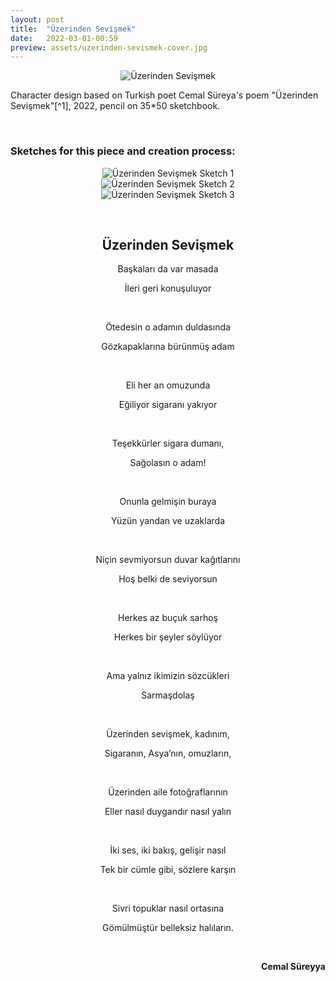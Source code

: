 ```yaml
---
layout: post
title:  "Üzerinden Sevişmek"
date:   2022-03-01-00:59
preview: assets/uzerinden-sevismek-cover.jpg
---
```


<div style="text-align: center"><img src="{{site.baseurl}}/assets/üzerinden-sevişmek.jpeg" alt="Üzerinden Sevişmek" class="center"/></div>

Character design based on Turkish poet Cemal Süreya's poem "Üzerinden Sevişmek"[^1], 2022, pencil on 35*50 sketchbook.

&nbsp;

### Sketches for this piece and creation process: ###

<div style="text-align: center"><img src="{{site.baseurl}}/assets/uzsev-4.jpeg" alt="Üzerinden Sevişmek Sketch 1" class="center"/></div>

<div style="text-align: center"><img src="{{site.baseurl}}/assets/uzsev-1.jpeg" alt="Üzerinden Sevişmek Sketch 2" class="center"/></div>

<div style="text-align: center"><img src="{{site.baseurl}}/assets/uzsev-2.jpeg" alt="Üzerinden Sevişmek Sketch 3" class="center"/></div>

&nbsp;
<center>
<h2>Üzerinden Sevişmek</h2>

Başkaları da var masada

İleri geri konuşuluyor

&nbsp;

Ötedesin o adamın duldasında

Gözkapaklarına bürünmüş adam

&nbsp;

Eli her an omuzunda

Eğiliyor sigaranı yakıyor

&nbsp;

Teşekkürler sigara dumanı,

Sağolasın o adam!

&nbsp;

Onunla gelmişin buraya

Yüzün yandan ve uzaklarda

&nbsp;

Niçin sevmiyorsun duvar kağıtlarını

Hoş belki de seviyorsun

&nbsp;

Herkes az buçuk sarhoş

Herkes bir şeyler söylüyor

&nbsp;

Ama yalnız ikimizin sözcükleri

Sarmaşdolaş

&nbsp;

Üzerinden sevişmek, kadınım,

Sigaranın, Asya’nın, omuzların,

&nbsp;

Üzerinden aile fotoğraflarının

Eller nasıl duygandır nasıl yalın

&nbsp;

İki ses, iki bakış, gelişir nasıl

Tek bir cümle gibi, sözlere karşın

&nbsp;

Sivri topuklar nasıl ortasına

Gömülmüştür belleksiz halıların.

&nbsp;
</center>

<div style="text-align: right"> <b> Cemal Süreyya </b> </div>

&nbsp;
